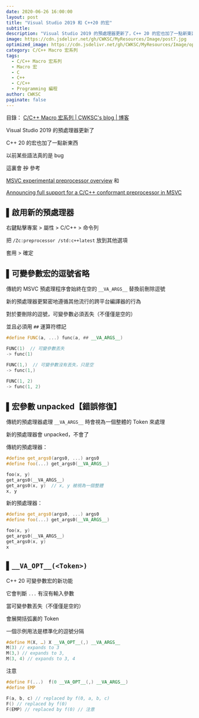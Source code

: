 ```yaml
---
date: 2020-06-26 16:00:00
layout: post
title: "Visual Studio 2019 和 C++20 的宏"
subtitle: 
description: "Visual Studio 2019 的預處理器更新了，C++ 20 的宏也加了一點新東西，以前某些語法真的是 bug，來說說一點點"
image: https://cdn.jsdelivr.net/gh/CWKSC/MyResources/Image/post7.jpg
optimized_image: https://cdn.jsdelivr.net/gh/CWKSC/MyResources/Image/optimized/post7_opt.jpg
category: C/C++ Macro 宏系列
tags:
  - C/C++ Macro 宏系列
  - Macro 宏
  - C
  - C++
  - C/C++
  - Programming 編程
author: CWKSC
paginate: false
---
```


目錄： <a href="https://cwksc.github.io/C_C++-Macro-宏系列/">C/C++ Macro 宏系列 | CWKSC's blog | 博客</a>

Visual Studio 2019 的預處理器更新了

C++ 20 的宏也加了一點新東西

以前某些語法真的是 bug 

這裏會 <del>抄</del> 參考

[MSVC experimental preprocessor overview](https://docs.microsoft.com/en-us/cpp/preprocessor/preprocessor-experimental-overview?view=vs-2019) 和

[Announcing full support for a C/C++ conformant preprocessor in MSVC](https://devblogs.microsoft.com/cppblog/announcing-full-support-for-a-c-c-conformant-preprocessor-in-msvc/)

## ▌啟用新的預處理器

右鍵點擊專案 > 屬性 > C/C++ > 命令列

把 `/Zc:preprocessor /std:c++latest` 放到其他選項

套用 > 確定

## ▌可變參數宏的逗號省略

傳統的 MSVC 預處理程序會始終在空的 `__VA_ARGS__` 替換前刪除逗號

新的預處理器更緊密地遵循其他流行的跨平台編譯器的行為

對於要刪除的逗號，可變參數必須丟失（不僅僅是空的）

並且必須用 `##` 運算符標記

```c++
#define FUNC(a, ...) func(a, ## __VA_ARGS__)

FUNC(1)  // 可變參數丟失
-> func(1)

FUNC(1,)  // 可變參數沒有丟失，只是空
-> func(1,)

FUNC(1, 2)
-> func(1, 2)
```

## ▌宏參數 unpacked【錯誤修復】

傳統的預處理器處理 `__VA_ARGS__` 時會視為一個整體的 Token 來處理

新的預處理器會 unpacked，不會了

傳統的預處理器：

```c++
#define get_args0(args0, ...) args0
#define foo(...) get_args0(__VA_ARGS__)

foo(x, y)
get_args0(__VA_ARGS__)
get_args0(x, y)  // x, y 被視為一個整體
x, y
```

新的預處理器：

```c++
#define get_args0(args0, ...) args0
#define foo(...) get_args0(__VA_ARGS__)

foo(x, y)
get_args0(__VA_ARGS__)
get_args0(x, y)
x
```

## ▌`__VA_OPT__(<Token>)`

C++ 20 可變參數宏的新功能

它會判斷 `...` 有沒有輸入參數

當可變參數丟失（不僅僅是空的）

會展開括弧裏的 Token

一個示例用法是標準化的逗號分隔

```c++
#define M(X, …) X __VA_OPT__(,) __VA_ARGS__
M(3) // expands to 3
M(3,) // expands to 3,
M(3, 4) // expands to 3, 4
```

注意

```c++
#define F(...)  f(0 __VA_OPT__(,) __VA_ARGS__)
#define EMP

F(a, b, c) // replaced by f(0, a, b, c)
F() // replaced by f(0)
F(EMP) // replaced by f(0) // 注意
```

